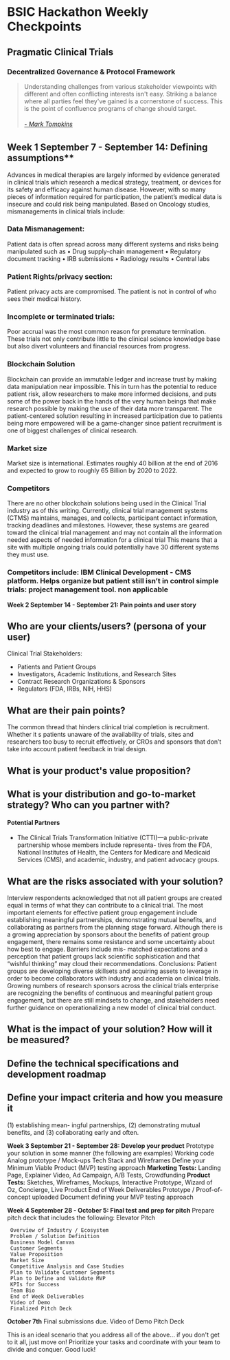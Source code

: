 # BSIC Hackathon Weekly Checkpoints


## Pragmatic Clinical Trials
### Decentralized Governance & Protocol Framework

> Understanding challenges from various stakeholder viewpoints with different and often conflicting interests isn't easy. Striking a balance where all parties feel they've gained is a cornerstone of success. This is the point of confluence programs of change should target.  <h6>
[- Mark Tompkins](https://www.marktompkins.me/)</h6>


## Week 1 September 7 - September 14: Defining assumptions**


Advances in medical therapies are largely informed by evidence generated in clinical trials which research a medical strategy, treatment, or devices for its safety and efficacy against human disease. However, with so many pieces of information required for participation, the patient’s medical data is insecure and could risk being manipulated. Based on Oncology studies, mismanagements in clinical trials include:

### Data Mismanagement:
Patient data is often spread across many different systems and risks being manipulated such as
• Drug supply-chain management
• Regulatory document tracking
• IRB submissions
• Radiology results
• Central labs  
 
### Patient Rights/privacy section:
Patient privacy acts are compromised. The patient is not in control of who sees their medical history.

### Incomplete or terminated trials:
Poor accrual was the most common reason for premature termination. These trials not only contribute little to the clinical science knowledge base but also divert volunteers and financial resources from progress. 
 
### Blockchain Solution
Blockchain can provide an immutable ledger and increase trust by making data manipulation near impossible. This in turn has the potential to reduce patient risk, allow researchers to make more informed decisions, and puts some of the power back in the hands of the very human beings that make research possible by making the use of their data more transparent. The patient-centered solution resulting in increased participation due to patients being more empowered will be a game-changer since patient recruitment is one of biggest challenges of clinical research. 


### Market size
Market size is international. Estimates roughly 40 billion at the end of 2016 and expected to grow to roughly 65 Billion by 2020 to 2022.


### Competitors
There are no other blockchain solutions being used in the Clinical Trial industry as of this writing. Currently, clinical trial management systems (CTMS) maintains, manages, and collects, participant contact information, tracking deadlines and milestones. However, these systems are geared toward the clinical trial management and may not contain all the information needed aspects of needed information for a clinical trial This means that a site with multiple ongoing trials could potentially have 30 different systems they must use. 

### Competitors include: IBM Clinical Development - CMS platform. Helps organize but patient still isn’t in control simple trials: project management tool. non applicable






**Week 2 September 14 - September 21: Pain points and user story**

## Who are your clients/users? (persona of your user)
Clinical Trial Stakeholders:
* Patients and Patient Groups
* Investigators, Academic Institutions, and Research Sites
* Contract Research Organizations & Sponsors
* Regulators (FDA, IRBs, NIH, HHS)


## What are their pain points?
The common thread that hinders clinical trial completion is recruitment. Whether it s patients unaware of the availability of trials, sites and researchers too busy to recruit effectively, or CROs and sponsors that don’t take into account patient feedback in trial design.



##  What is your product's value proposition?



##  What is your distribution and go-to-market strategy? Who can you partner with?


#### Potential Partners
* The Clinical Trials Transformation Initiative (CTTI)—a public-private partnership whose members include representa- tives from the FDA, National Institutes of Health, the Centers for Medicare and Medicaid Services (CMS), and academic, industry, and patient advocacy groups.


##  What are the risks associated with your solution?
Interview respondents acknowledged that not all patient groups are created equal in terms of what they can contribute to a clinical trial. The most important elements for effective patient group engagement include establishing meaningful partnerships, demonstrating mutual benefits, and collaborating as partners from the planning stage forward. Although there is a growing appreciation by sponsors about the benefits of patient group engagement, there remains some resistance and some uncertainty about how best to engage. Barriers include mis- matched expectations and a perception that patient groups lack scientific sophistication and that “wishful thinking” may cloud their recommendations. Conclusions: Patient groups are developing diverse skillsets and acquiring assets to leverage in order to become collaborators with industry and academia on clinical trials. Growing numbers of research sponsors across the clinical trials enterprise are recognizing the benefits of continuous and meaningful patient group engagement, but there are still mindsets to change, and stakeholders need further guidance on operationalizing a new model of clinical trial conduct.


##  What is the impact of your solution? How will it be measured?



##  Define the technical specifications and development roadmap



##  Define your impact criteria and how you measure it
(1) establishing mean- ingful partnerships, (2) demonstrating mutual benefits, and (3) collaborating early and often.

**Week 3 September 21 - September 28: Develop your product**
 Prototype your solution in some manner (the following are examples)
Working code
Analog prototype / Mock-ups
Tech Stack and Wireframes
 Define your Minimum Viable Product (MVP) testing approach
 **Marketing Tests:** Landing Page, Explainer Video, Ad Campaign,
A/B Tests, Crowdfunding
 **Product Tests:** Sketches, Wireframes, Mockups, Interactive
Prototype, Wizard of Oz, Concierge, Live Product
 End of Week Deliverables
 Prototype / Proof-of-concept uploaded
 Document defining your MVP testing approach

**Week 4 September 28 - October 5: Final test and prep for pitch**
 Prepare pitch deck that includes the following:
 Elevator Pitch


```
 Overview of Industry / Ecosystem
 Problem / Solution Definition
 Business Model Canvas
 Customer Segments
 Value Proposition
 Market Size
 Competitive Analysis and Case Studies
 Plan to Validate Customer Segments
 Plan to Define and Validate MVP
 KPIs for Success
 Team Bio
 End of Week Deliverables
 Video of Demo
 Finalized Pitch Deck
```
**October 7th**
 Final submissions due.
Video of Demo
Pitch Deck

This is an ideal scenario that you address all of the above... if you don't get to it all, just
move on! Prioritize your tasks and coordinate with your team to divide and conquer.
Good luck!




